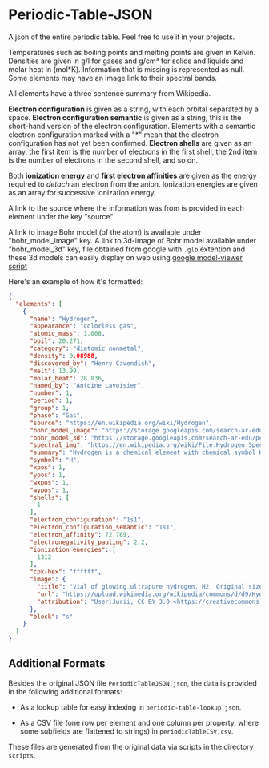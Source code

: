 # Periodic-Table-JSON
A json of the entire periodic table. Feel free to use it in your projects.

Temperatures such as boiling points and melting points are given in Kelvin.  Densities are given in g/l for gases and g/cm³ for solids and liquids and molar heat in (mol*K).
Information that is missing is represented as null. Some elements may have an image link to their spectral bands.

All elements have a three sentence summary from Wikipedia.

**Electron configuration** is given as a string, with each orbital separated by a space.  **Electron configuration semantic** is given as a string, this is the short-hand version of the electron configuration. Elements with a semantic electron configuration marked with a "*" mean that the electron configuration has not yet been confirmed. **Electron shells** are given as an array, the first item is the number of electrons in the first shell, the 2nd item is the number of electrons in the second shell, and so on.

Both **ionization energy** and **first electron affinities** are given as the energy required to *detach* an electron from the anion.  Ionization energies are given as an array for successive ionization energy.

A link to the source where the information was from is provided in each element under the key "source".

A link to image Bohr model (of the atom) is available under "bohr_model_image" key.
A link to 3d-image of Bohr model available under "bohr_model_3d" key, file obtained from google with ```.glb``` extention and these 3d models can easily display on web using [google model-viewer script](https://modelviewer.dev/)

Here's an example of how it's formatted:
```json
{
  "elements": [
    {
      "name": "Hydrogen",
      "appearance": "colorless gas",
      "atomic_mass": 1.008,
      "boil": 20.271,
      "category": "diatomic nonmetal",
      "density": 0.08988,
      "discovered_by": "Henry Cavendish",
      "melt": 13.99,
      "molar_heat": 28.836,
      "named_by": "Antoine Lavoisier",
      "number": 1,
      "period": 1,
      "group": 1,
      "phase": "Gas",
      "source": "https://en.wikipedia.org/wiki/Hydrogen",
      "bohr_model_image": "https://storage.googleapis.com/search-ar-edu/periodic-table/element_001_hydrogen/element_001_hydrogen_srp_th.png",
      "bohr_model_3d": "https://storage.googleapis.com/search-ar-edu/periodic-table/element_001_hydrogen/element_001_hydrogen.glb",
      "spectral_img": "https://en.wikipedia.org/wiki/File:Hydrogen_Spectra.jpg",
      "summary": "Hydrogen is a chemical element with chemical symbol H and atomic number 1. With an atomic weight of 1.00794 u, hydrogen is the lightest element on the periodic table. Its monatomic form (H) is the most abundant chemical substance in the Universe, constituting roughly 75% of all baryonic mass.",
      "symbol": "H",
      "xpos": 1,
      "ypos": 1,
      "wxpos": 1,
      "wypos": 1,
      "shells": [
        1
      ],
      "electron_configuration": "1s1",
      "electron_configuration_semantic": "1s1",
      "electron_affinity": 72.769,
      "electronegativity_pauling": 2.2,
      "ionization_energies": [
        1312
      ],
      "cpk-hex": "ffffff",
      "image": {
        "title": "Vial of glowing ultrapure hydrogen, H2. Original size in cm: 1 x 5",
        "url": "https://upload.wikimedia.org/wikipedia/commons/d/d9/Hydrogenglow.jpg",
        "attribution": "User:Jurii, CC BY 3.0 <https://creativecommons.org/licenses/by/3.0>, via Wikimedia Commons, source: https://images-of-elements.com/hydrogen.php"
      },
      "block": "s"
    }
  ]
}
```

## Additional Formats

Besides the original JSON file `PeriodicTableJSON.json`, the data is provided in the following additional formats:

- As a lookup table for easy indexing in `periodic-table-lookup.json`.

- As a CSV file (one row per element and one column per property, where some subfields are flattened to strings) in `periodicTableCSV.csv`.

These files are generated from the original data via scripts in the directory `scripts`.
